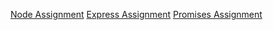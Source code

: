 [Node Assignment](https://github.com/relasine/mod4-prework-Node.js)
[Express Assignment](https://github.com/relasine/express-prework)
[Promises Assignment](https://github.com/relasine/promises-prework)
